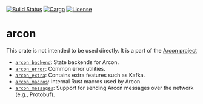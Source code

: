 [![Build Status](https://dev.azure.com/arcon-cda/arcon/_apis/build/status/cda-group.arcon?branchName=master)](https://dev.azure.com/arcon-cda/arcon/_build/latest?definitionId=1&branchName=master)
[![Cargo](https://img.shields.io/badge/crates.io-v0.1.2-orange)](https://crates.io/crates/arcon)
[![License](https://img.shields.io/badge/License-BSD%203--Clause-blue)](https://github.com/cda-group/arcon)

# arcon

This crate is not intended to be used directly. It is a part of the [Arcon project](https://github.com/cda-group/arcon)

* [`arcon_backend`]: State backends for Arcon.
* [`arcon_error`]: Common error utilities.
* [`arcon_extra`]: Contains extra features such as Kafka.
* [`arcon_macros`]: Internal Rust macros used by Arcon.
* [`arcon_messages`]: Support for sending Arcon messages over the network (e.g., Protobuf).

[`arcon_backend`]: arcon_backend
[`arcon_error`]: arcon_error
[`arcon_extra`]: arcon_extra
[`arcon_macros`]: arcon_macros
[`arcon_messages`]: arcon_messages
